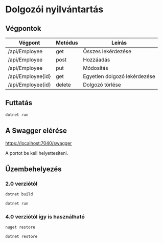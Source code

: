 # Dolgozói nyilvántartás

## Végpontok

|  Végpont           | Metódus  | Leírás                        |
|--------------------|----------|-------------------------------|
| /api/Employee      |  get     | Összes lekérdezése            |
| /api/Employee      |  post    | Hozzáadás                     |
| /api/Employee      |  put     | Módosítás                     |
| /api/Employee{id}  |  get     | Egyetlen dolgozó lekérdezése  |
| /api/Employee{id}  |  delete  | Dolgozó törlése               |

## Futtatás

```bash
dotnet run
```

## A Swagger elérése

[https://localhost:7040/swagger](https://localhost:7040/swagger)

A portot be kell helyettesíteni.

## Üzembehelyezés

### 2.0 verziótól

```bash
dotnet build
```

```bash
dotnet run
```

### 4.0 verziótól így is használható

```bash
nuget restore
```

```bash
dotnet restore
```
